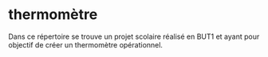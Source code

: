 # thermomètre
Dans ce répertoire se trouve un projet scolaire réalisé en BUT1 et ayant pour objectif de créer un thermomètre opérationnel.
